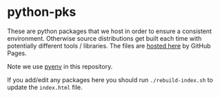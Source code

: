 # python-pks

These are python packages that we host in order to ensure a consistent environment.
Otherwise source distributions get built each time with potentially different tools / libraries.
The files are [hosted here](http://actioniq-oss.github.io/python-pkgs/) by GitHub Pages.

Note we use [pyenv](https://github.com/yyuu/pyenv) in this repository.

If you add/edit any packages here you should run `./rebuild-index.sh` to update the `index.html` file.
